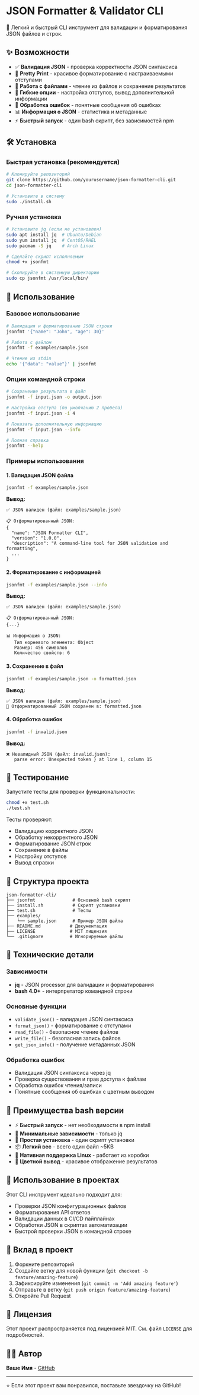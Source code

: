 # JSON Formatter & Validator CLI

🚀 Легкий и быстрый CLI инструмент для валидации и форматирования JSON файлов и строк.

## ✨ Возможности

- ✅ **Валидация JSON** - проверка корректности JSON синтаксиса
- 🎨 **Pretty Print** - красивое форматирование с настраиваемыми отступами
- 📁 **Работа с файлами** - чтение из файлов и сохранение результатов
- 🔧 **Гибкие опции** - настройка отступов, вывод дополнительной информации
- 🎯 **Обработка ошибок** - понятные сообщения об ошибках
- 📊 **Информация о JSON** - статистика и метаданные
- ⚡ **Быстрый запуск** - один bash скрипт, без зависимостей npm

## 🛠️ Установка

### Быстрая установка (рекомендуется)

```bash
# Клонируйте репозиторий
git clone https://github.com/yourusername/json-formatter-cli.git
cd json-formatter-cli

# Установите в систему
sudo ./install.sh
```

### Ручная установка

```bash
# Установите jq (если не установлен)
sudo apt install jq  # Ubuntu/Debian
sudo yum install jq  # CentOS/RHEL
sudo pacman -S jq    # Arch Linux

# Сделайте скрипт исполняемым
chmod +x jsonfmt

# Скопируйте в системную директорию
sudo cp jsonfmt /usr/local/bin/
```

## 🚀 Использование

### Базовое использование

```bash
# Валидация и форматирование JSON строки
jsonfmt '{"name": "John", "age": 30}'

# Работа с файлом
jsonfmt -f examples/sample.json

# Чтение из stdin
echo '{"data": "value"}' | jsonfmt
```

### Опции командной строки

```bash
# Сохранение результата в файл
jsonfmt -f input.json -o output.json

# Настройка отступа (по умолчанию 2 пробела)
jsonfmt -f input.json -i 4

# Показать дополнительную информацию
jsonfmt -f input.json --info

# Полная справка
jsonfmt --help
```

### Примеры использования

#### 1. Валидация JSON файла
```bash
jsonfmt -f examples/sample.json
```

**Вывод:**
```
✅ JSON валиден (файл: examples/sample.json)

📋 Отформатированный JSON:
{
  "name": "JSON Formatter CLI",
  "version": "1.0.0",
  "description": "A command-line tool for JSON validation and formatting",
  ...
}
```

#### 2. Форматирование с информацией
```bash
jsonfmt -f examples/sample.json --info
```

**Вывод:**
```
✅ JSON валиден (файл: examples/sample.json)

📋 Отформатированный JSON:
{...}

📊 Информация о JSON:
   Тип корневого элемента: Object
   Размер: 456 символов
   Количество свойств: 6
```

#### 3. Сохранение в файл
```bash
jsonfmt -f examples/sample.json -o formatted.json
```

**Вывод:**
```
✅ JSON валиден (файл: examples/sample.json)
📝 Отформатированный JSON сохранен в: formatted.json
```

#### 4. Обработка ошибок
```bash
jsonfmt -f invalid.json
```

**Вывод:**
```
❌ Невалидный JSON (файл: invalid.json):
   parse error: Unexpected token } at line 1, column 15
```

## 🧪 Тестирование

Запустите тесты для проверки функциональности:

```bash
chmod +x test.sh
./test.sh
```

Тесты проверяют:
- Валидацию корректного JSON
- Обработку некорректного JSON
- Форматирование JSON строк
- Сохранение в файлы
- Настройку отступов
- Вывод справки

## 📁 Структура проекта

```
json-formatter-cli/
├── jsonfmt              # Основной bash скрипт
├── install.sh           # Скрипт установки
├── test.sh              # Тесты
├── examples/
│   └── sample.json      # Пример JSON файла
├── README.md           # Документация
├── LICENSE             # MIT лицензия
└── .gitignore          # Игнорируемые файлы
```

## 🔧 Технические детали

### Зависимости
- **jq** - JSON processor для валидации и форматирования
- **bash 4.0+** - интерпретатор командной строки

### Основные функции
- `validate_json()` - валидация JSON синтаксиса
- `format_json()` - форматирование с отступами
- `read_file()` - безопасное чтение файлов
- `write_file()` - безопасная запись файлов
- `get_json_info()` - получение метаданных JSON

### Обработка ошибок
- Валидация JSON синтаксиса через jq
- Проверка существования и прав доступа к файлам
- Обработка ошибок чтения/записи
- Понятные сообщения об ошибках с цветным выводом

## 🎯 Преимущества bash версии

- ⚡ **Быстрый запуск** - нет необходимости в npm install
- 🎯 **Минимальные зависимости** - только jq
- 🔧 **Простая установка** - один скрипт установки
- 📦 **Легкий вес** - всего один файл ~5KB
- 🐧 **Нативная поддержка Linux** - работает из коробки
- 🎨 **Цветной вывод** - красивое отображение результатов

## 🎯 Использование в проектах

Этот CLI инструмент идеально подходит для:
- Проверки JSON конфигурационных файлов
- Форматирования API ответов
- Валидации данных в CI/CD пайплайнах
- Обработки JSON в скриптах автоматизации
- Быстрой проверки JSON в командной строке

## 🤝 Вклад в проект

1. Форкните репозиторий
2. Создайте ветку для новой функции (`git checkout -b feature/amazing-feature`)
3. Зафиксируйте изменения (`git commit -m 'Add amazing feature'`)
4. Отправьте в ветку (`git push origin feature/amazing-feature`)
5. Откройте Pull Request

## 📄 Лицензия

Этот проект распространяется под лицензией MIT. См. файл `LICENSE` для подробностей.

## 👨‍💻 Автор

**Ваше Имя** - [GitHub](https://github.com/yourusername)

---

⭐ Если этот проект вам понравился, поставьте звездочку на GitHub! 